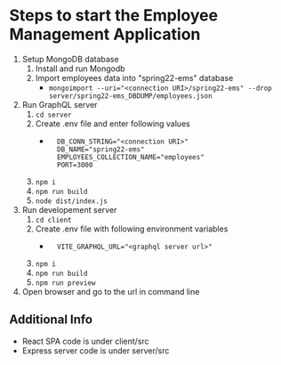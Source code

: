 # Steps to start the Employee Management Application

1. Setup MongoDB database
	1. Install and run Mongodb
	2. Import employees data into "spring22-ems" database
		- `mongoimport --uri="<connection URI>/spring22-ems" --drop server/spring22-ems_DBDUMP/employees.json`
2. Run GraphQL server 
	1. `cd server`
	2. Create .env file and enter following values
		- ```
			DB_CONN_STRING="<connection URI>"
			DB_NAME="spring22-ems"
			EMPLOYEES_COLLECTION_NAME="employees"
			PORT=3000
			```
	3. `npm i`
	4. `npm run build`
	5. `node dist/index.js`
3. Run developement server
	1. `cd client`
	2. Create .env file with following environment variables
		- ```
			VITE_GRAPHQL_URL="<graphql server url>"
			```
	3. `npm i`
	4. `npm run build`
	5. `npm run preview`
4. Open browser and go to the url in command line

## Additional Info

- React SPA code is under client/src
- Express server code is under server/src

